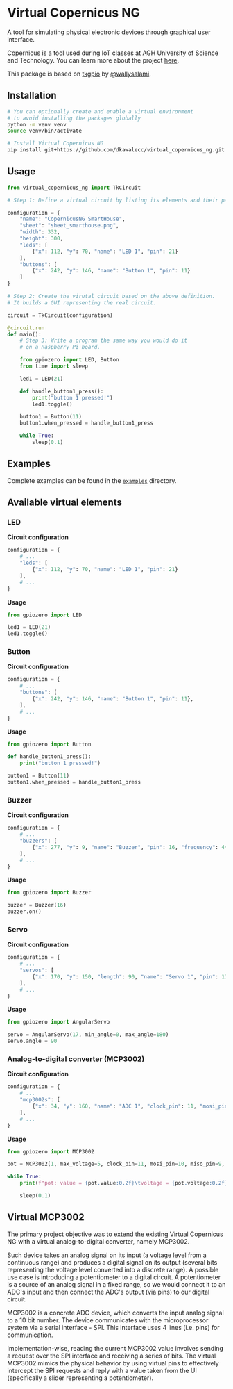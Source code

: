 # Virtual Copernicus NG

A tool for simulating physical electronic devices through graphical user interface.

Copernicus is a tool used during IoT classes at AGH University of Science and Technology.
You can learn more about the project [here](http://galaxy.agh.edu.pl/~tszydlo/copernicus/).

This package is based on [tkgpio](https://github.com/wallysalami/tkgpio) by [@wallysalami](https://github.com/wallysalami).

## Installation

```sh
# You can optionally create and enable a virtual environment
# to avoid installing the packages globally
python -m venv venv
source venv/bin/activate

# Install Virtual Copernicus NG
pip install git+https://github.com/dkawalecc/virtual_copernicus_ng.git
```

## Usage

```py
from virtual_copernicus_ng import TkCircuit

# Step 1: Define a virtual circuit by listing its elements and their parameters

configuration = {
    "name": "CopernicusNG SmartHouse",
    "sheet": "sheet_smarthouse.png",
    "width": 332,
    "height": 300,
    "leds": [
        {"x": 112, "y": 70, "name": "LED 1", "pin": 21}
    ],
    "buttons": [
        {"x": 242, "y": 146, "name": "Button 1", "pin": 11}
    ]
}

# Step 2: Create the virutal circuit based on the above definition.
# It builds a GUI representing the real circuit.

circuit = TkCircuit(configuration)

@circuit.run
def main():
    # Step 3: Write a program the same way you would do it
    # on a Raspberry Pi board.

    from gpiozero import LED, Button
    from time import sleep

    led1 = LED(21)

    def handle_button1_press():
        print("button 1 pressed!")
        led1.toggle()

    button1 = Button(11)
    button1.when_pressed = handle_button1_press

    while True:
        sleep(0.1)
```

## Examples

Complete examples can be found in the [`examples`](./examples) directory.

## Available virtual elements

### LED

**Circuit configuration**

```py
configuration = {
    # ...
    "leds": [
        {"x": 112, "y": 70, "name": "LED 1", "pin": 21}
    ],
    # ...
}
```

**Usage**

```py
from gpiozero import LED

led1 = LED(21)
led1.toggle()
```

### Button

**Circuit configuration**

```py
configuration = {
    # ...
    "buttons": [
        {"x": 242, "y": 146, "name": "Button 1", "pin": 11},
    ],
    # ...
}
```

**Usage**

```py
from gpiozero import Button

def handle_button1_press():
    print("button 1 pressed!")

button1 = Button(11)
button1.when_pressed = handle_button1_press
```

### Buzzer

**Circuit configuration**

```py
configuration = {
    # ...
    "buzzers": [
        {"x": 277, "y": 9, "name": "Buzzer", "pin": 16, "frequency": 440},
    ],
    # ...
}
```

**Usage**

```py
from gpiozero import Buzzer

buzzer = Buzzer(16)
buzzer.on()
```

### Servo

**Circuit configuration**

```py
configuration = {
    # ...
    "servos": [
        {"x": 170, "y": 150, "length": 90, "name": "Servo 1", "pin": 17, "min_angle": 0, "max_angle": 180}
    ],
    # ...
}
```

**Usage**

```py
from gpiozero import AngularServo

servo = AngularServo(17, min_angle=0, max_angle=180)
servo.angle = 90
```

### Analog-to-digital converter (MCP3002)

**Circuit configuration**

```py
configuration = {
    # ...
    "mcp3002s": [
        {"x": 34, "y": 160, "name": "ADC 1", "clock_pin": 11, "mosi_pin": 10, "miso_pin": 9, "select_pin": 8, "max_voltage": 5},
    ],
    # ...
}
```

**Usage**

```py
from gpiozero import MCP3002

pot = MCP3002(1, max_voltage=5, clock_pin=11, mosi_pin=10, miso_pin=9, select_pin=8)

while True:
    print(f"pot: value = {pot.value:0.2f}\tvoltage = {pot.voltage:0.2f}\traw value = {pot.raw_value:0.2f}")

    sleep(0.1)
```

## Virtual MCP3002

The primary project objective was to extend the existing Virtual Copernicus NG
with a virtual analog-to-digital converter, namely MCP3002.

Such device takes an analog signal on its input (a voltage level from a continuous range)
and produces a digital signal on its output (several bits representing the voltage level converted into a discrete range).
A possible use case is introducing a potentiometer to a digital circuit.
A potentiometer is a source of an analog signal in a fixed range, so we would
connect it to an ADC's input and then connect the ADC's output (via pins)
to our digital circuit.

MCP3002 is a concrete ADC device, which converts the input analog signal to a 10 bit number.
The device communicates with the microprocessor system via a serial interface - SPI.
This interface uses 4 lines (i.e. pins) for communication.

Implementation-wise, reading the current MCP3002 value involves
sending a request over the SPI interface and receiving a series of bits.
The virtual MCP3002 mimics the physical behavior by using virtual pins
to effectively intercept the SPI requests and reply with a value
taken from the UI (specifically a slider representing a potentiometer).
